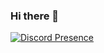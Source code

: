 ### Hi there 👋

[![Discord Presence](https://lanyard.cnrad.dev/api/:id)](https://discord.com/users/:650805815623680030)
